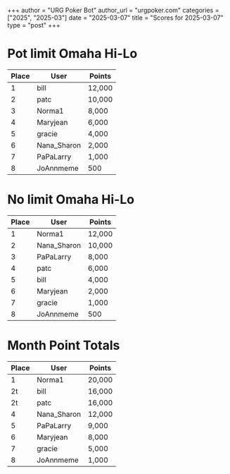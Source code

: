 +++
author = "URG Poker Bot"
author_url = "urgpoker.com"
categories = ["2025", "2025-03"]
date = "2025-03-07"
title = "Scores for 2025-03-07"
type = "post"
+++
# Pot limit Omaha Hi-Lo

| Place | User | Points |
|-------|------|--------|
| 1 | bill | 12,000 |
| 2 | patc | 10,000 |
| 3 | Norma1 | 8,000 |
| 4 | Maryjean | 6,000 |
| 5 | gracie | 4,000 |
| 6 | Nana_Sharon | 2,000 |
| 7 | PaPaLarry | 1,000 |
| 8 | JoAnnmeme | 500 |

# No limit Omaha Hi-Lo

| Place | User | Points |
|-------|------|--------|
| 1 | Norma1 | 12,000 |
| 2 | Nana_Sharon | 10,000 |
| 3 | PaPaLarry | 8,000 |
| 4 | patc | 6,000 |
| 5 | bill | 4,000 |
| 6 | Maryjean | 2,000 |
| 7 | gracie | 1,000 |
| 8 | JoAnnmeme | 500 |

# Month Point Totals

| Place | User | Points |
|-------|------|--------|
| 1 | Norma1 | 20,000 |
| 2t | bill | 16,000 |
| 2t | patc | 16,000 |
| 4 | Nana_Sharon | 12,000 |
| 5 | PaPaLarry | 9,000 |
| 6 | Maryjean | 8,000 |
| 7 | gracie | 5,000 |
| 8 | JoAnnmeme | 1,000 |
